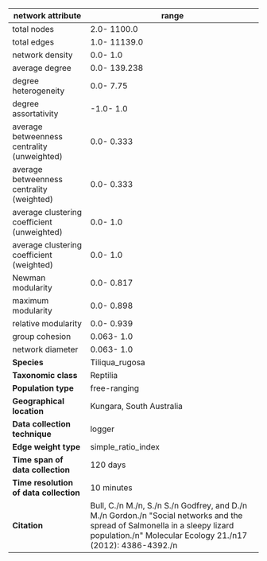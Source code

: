 network attribute|range
---|---
total nodes|2.0- 1100.0
total edges|1.0- 11139.0
network density|0.0- 1.0
average degree|0.0- 139.238
degree heterogeneity|0.0- 7.75
degree assortativity|-1.0- 1.0
average betweenness centrality (unweighted)|0.0- 0.333
average betweenness centrality (weighted)|0.0- 0.333
average clustering coefficient (unweighted)|0.0- 1.0
average clustering coefficient (weighted)|0.0- 1.0
Newman modularity|0.0- 0.817
maximum modularity|0.0- 0.898
relative modularity|0.0- 0.939
group cohesion|0.063- 1.0
network diameter|0.063- 1.0
**Species**| Tiliqua_rugosa
**Taxonomic class**| Reptilia
**Population type**| free-ranging
**Geographical location**| Kungara, South Australia
**Data collection technique**| logger
**Edge weight type**| simple_ratio_index
**Time span of data collection**| 120 days
**Time resolution of data collection**| 10 minutes
**Citation**| Bull, C./n M./n, S./n S./n Godfrey, and D./n M./n Gordon./n "Social networks and the spread of Salmonella in a sleepy lizard population./n" Molecular Ecology 21./n17 (2012): 4386-4392./n